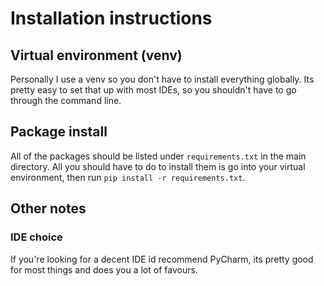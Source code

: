 # Installation instructions

## Virtual environment (venv)

Personally I use a venv so you don't have to install everything globally.
Its pretty easy to set that up with most IDEs, so you shouldn't have to go through the command line.

## Package install

All of the packages should be listed under `requirements.txt` in the main directory.
All you should have to do to install them is go into your virtual environment, then run 
`pip install -r requirements.txt`.

## Other notes

### IDE choice

If you're looking for a decent IDE id recommend PyCharm, its pretty good for most things and 
does you a lot of favours.